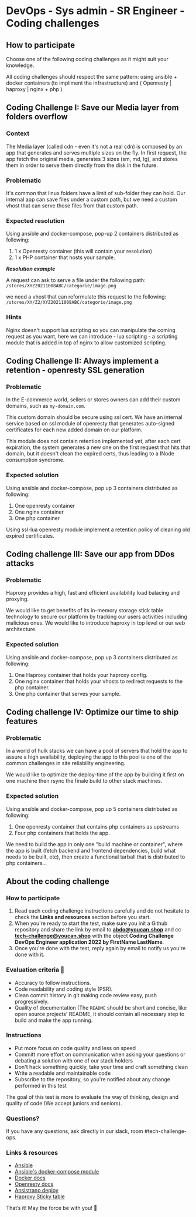 # DevOps - Sys admin - SR Engineer - Coding challenges
## How to participate
Choose one of the following coding challenges as it might suit your knowledge.

All coding challenges should respect the same pattern:
using ansible + docker containers (to impliment the infrastructure) and ( Openresty | haproxy | nginx + php  )

## Coding Challenge I: Save our Media layer from folders overflow
### Context
The Media layer (called cdn - even it's not a real cdn) is composed by an app that generates and serves multiple sizes on the fly.
In first request, the app fetch the original media, generates 3 sizes (sm, md, lg), and stores them in order to serve them directly from the disk in the future.     

### Problematic
It's common that linux folders have a limit of sub-folder they can hold. 
Our internal app can save files under a custom path, but we need a custom vhost that can serve those files from that custom path.

### Expected resolution
Using ansible and docker-compose, pop-up 2 containers distributed as following:

1. 1 x Openresty container (this will contain your resolution)
2. 1 x PHP container that hosts your sample.

***Resolution example*** 

A request can ask to serve a file under the following path: `/stores/XYZ20211008ABC/categorie/image.png`

we need a vhost that can reformulate this request to the following: `/stores/XY/Z2/XYZ20211008ABC/categorie/image.png`

### Hints
Nginx doesn't support lua scripting so you can manipulate the coming request as you want, here we can introduce - lua scripting - a scripting module that is added in top of nginx to allow customized scripting.
## Coding Challenge II: Always implement a retention - openresty SSL generation
### Problematic

In the E-commerce world, sellers or stores owners can add their custom domains, such as `my-domain.com`. 

This custom domain should be secure using ssl cert. We have an internal service based on ssl module of openresty that generates auto-signed certificates for each new added domain on our platform. 

This module does not contain retention implemented yet, after each cert expiration, the system generates a new one on the first request that hits that domain, but it doesn't clean the expired certs, thus leading to a INode consumption syndrome.

### Expected solution
Using ansible and docker-compose, pop up 3 containers distributed as following:

1. One openresty container 
2. One nginx container
3. One php container

Using ssl-lua openresty module implement a retention policy of cleaning old expired certificates.

## Coding challenge III: Save our app from DDos attacks
### Problematic
Haproxy provides a high, fast and efficient availability load balacing and proxying.

We would like to get benefits of its in-memory storage stick table technology to secure our platform by tracking our users activities including malicious ones. 
We would like to introduce haproxy in top level or our web architecture.

### Expected solution
Using ansible and docker-compose, pop up 3 containers distributed as following:

1. One Haproxy container that holds your haproxy config.
2. One nginx container  that holds your vhosts to redirect requests to the php container.
3. One php container that serves your sample.

## Coding challenge IV: Optimize our time to ship features
### Problematic
In a world of hulk stacks we can have a pool of servers that hold the app to assure a high availability, deploying the app to this pool is one of the common challenges in site reliability engineering. 

We would like to optimize the deploy-time of the app by building it first on one machine then rsync the finale build to other stack machines.
### Expected solution
Using ansible and docker-compose, pop up 5 containers distributed as following:

1. One openresty container that contains php containers as upstreams
2. Four php containers that holds the app.

We need to build the app in only one "build machine or container", where the app is built (fetch backend and frontend dependencies, build what needs to be built, etc), then create a functional tarball that is distributed to php containers...

## About the coding challenge
### How to participate

1. Read each coding challenge instructions carefully and do not hesitate to check the **Links and resources** section before you start.
2. When you're ready to start the test, make sure you init a Github repository and share the link by email to **abdo@youcan.shop** and cc **tech-challenge@youcan.shop** with the object **Coding Challenge DevOps Engineer application 2022 by FirstName LastName**.
3. Once you're done with the test, reply again by email to notify us you're done with it. 

### Evaluation criteria 🚨
- Accuracy to follow instructions.
- Code readability and coding style (PSR).
- Clean commit history in git making code review easy, push progressively.
- Quality of documentation (The `README` should be short and concise, like open source projects' README, it should contain all necessary step to build and make the app running.

### Instructions
- Put more focus on code quality and less on speed
- Committ more effort on communication when asking your questions or debating a solution with one of our stack holders
- Don't hack something quickly, take your time and craft something clean
- Write a readable and maintainable code
- Subscribe to the repository, so you're notified about any change performed in this test

The goal of this test is more to evaluate the way of thinking, design and quality of code (We accept juniors and seniors). 

### Questions?

If you have any questions, ask directly in our slack, room #tech-challenge-ops.  

### Links & resources
- [Ansible](https://www.ansible.com)
- [Ansible's docker-compose module](https://docs.ansible.com/ansible/latest/collections/community/docker/docker_compose_module.html)
- [Docker docs](https://docs.docker.com)
- [Openresty docs](https://github.com/openresty/lua-nginx-module)
- [Ansistrano deploy](https://github.com/ansistrano/deploy)
- [Haproxy Sticky table](https://www.haproxy.com/fr/blog/application-layer-ddos-attack-protection-with-haproxy/)

That’s it! May the force be with you! 🖖 
